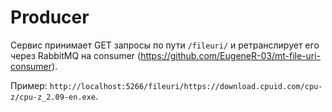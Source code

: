 # Producer

Сервис принимает GET запросы по пути `/fileuri/` и ретранслирует его через RabbitMQ на consumer (<https://github.com/EugeneR-03/mt-file-uri-consumer>).

Пример: `http://localhost:5266/fileuri/https://download.cpuid.com/cpu-z/cpu-z_2.09-en.exe`.
